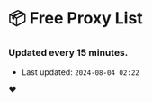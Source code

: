 # :package: Free Proxy List
### Updated every 15 minutes.

- Last updated: `2024-08-04 02:22`

:heart:
